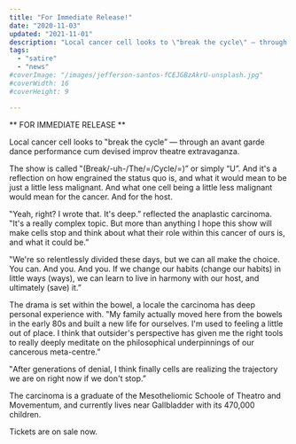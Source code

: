 ```yaml
---
title: "For Immediate Release!"
date: "2020-11-03"
updated: "2021-11-01"
description: "Local cancer cell looks to \"break the cycle\" — through an avant garde dance performance cum devised improv theatre extravaganza."
tags: 
  - "satire"
  - "news"
#coverImage: "/images/jefferson-santos-fCEJGBzAkrU-unsplash.jpg"
#coverWidth: 16
#coverHeight: 9

---
```


** FOR IMMEDIATE RELEASE **

Local cancer cell looks to ‟break the cycle” — through an avant garde dance performance cum devised improv theatre extravaganza.

The show is called ‟(Break/-uh-/The/=/Cycle/=)” or simply “U”. And it's a reflection on how engrained the status quo is, and what it would mean to be just a little less malignant. And what one cell being a little less malignant would mean for the cancer. And for the host.

‟Yeah, right? I wrote that. It's deep.” reflected the anaplastic carcinoma. ‟It's a really complex topic. But more than anything I hope this show will make cells stop and think about what their role within this cancer of ours is, and what it could be.”

‟We're so relentlessly divided these days, but we can all make the choice. You can. And you. And you. If we change our habits (change our habits) in little ways (ways), we can learn to live in harmony with our host, and ultimately (save) it.”

The drama is set within the bowel, a locale the carcinoma has deep personal experience with. ‟My family actually moved here from the bowels in the early 80s and built a new life for ourselves. I'm used to feeling a little out of place. I think that outsider's perspective has given me the right tools to really deeply meditate on the philosophical underpinnings of our cancerous meta-centre.”

‟After generations of denial, I think finally cells are realizing the trajectory we are on right now if we don't stop.”

The carcinoma is a graduate of the Mesotheliomic Schoole of Theatro and Movementum, and currently lives near Gallbladder with its 470,000 children.

Tickets are on sale now.